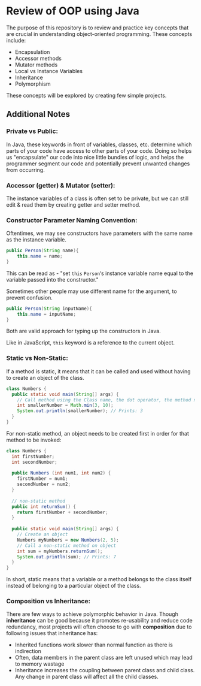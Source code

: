 # Review of OOP using Java

The purpose of this repository is to review and 
practice key concepts that are crucial in understanding
object-oriented programming. These concepts include:

- Encapsulation
- Accessor methods
- Mutator methods
- Local vs Instance Variables
- Inheritance
- Polymorphism

These concepts will be explored by creating few
simple projects.

## Additional Notes

### Private vs Public:
In Java, these keywords in front of variables, classes,
etc. determine which parts of your code have access to
other parts of your code. Doing so helps us "encapsulate" 
our code into nice little bundles of logic, and helps
the programmer segment our code and potentially prevent
unwanted changes from occurring.

### Accessor (getter) & Mutator (setter):
The instance variables of a class is often set to be 
private, but we can still edit & read them by creating 
getter and setter method.

### Constructor Parameter Naming Convention:
Oftentimes, we may see constructors have parameters
with the same name as the instance variable.
```java
public Person(String name){
    this.name = name;
}
```
This can be read as - "set `this` `Person`‘s instance 
variable name equal to the variable passed into the 
constructor."

Sometimes other people may use different name for the 
argument, to prevent confusion. 
```java
public Person(String inputName){
    this.name = inputName;
}
```
Both are valid approach for typing up the constructors
in Java.

Like in JavaScript, `this` keyword is a reference 
to the current object.

### Static vs Non-Static:
If a method is static, it means that it can be called
and used without having to create an object of the class.

```java
class Numbers {
  public static void main(String[] args) {
    // Call method using the Class name, the dot operator, the method name, and arguments
    int smallerNumber = Math.min(3, 10);
    System.out.println(smallerNumber); // Prints: 3
  }
}
```
For non-static method, an object needs to be created first
in order for that method to be invoked:

```java
class Numbers {
  int firstNumber;
  int secondNumber;
 
  public Numbers (int num1, int num2) {
    firstNumber = num1;
    secondNumber = num2;
  }
 
  // non-static method
  public int returnSum() {
    return firstNumber + secondNumber;
  }
 
  public static void main(String[] args) {
    // Create an object
    Numbers myNumbers = new Numbers(2, 5);
    // Call a non-static method on object
    int sum = myNumbers.returnSum();
    System.out.println(sum); // Prints: 7
  }
}
```

In short, static means that a variable or a method 
belongs to the class itself instead of belonging to a 
particular object of the class.

### Composition vs Inheritance:

There are few ways to achieve polymorphic behavior
in Java. Though **inheritance** can be good because it 
promotes re-usability and reduce code redundancy, most
projects will often choose to go with **composition**
due to following issues that inheritance has:

- Inherited functions work slower than normal function 
as there is indirection
- Often, data members in the parent class are left 
unused which may lead to memory wastage
- Inheritance increases the coupling between parent
class and child class. Any change in parent class will
affect all the child classes.
